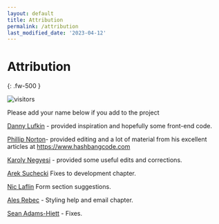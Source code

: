 ```yaml
---
layout: default
title: Attribution
permalink: /attribution
last_modified_date: '2023-04-12'
---
```


# Attribution
{: .fw-500 }

![visitors](https://page-views.glitch.me/badge?page_id=selwynpolit.d9book-gh-pages-attribution)

Please add your name below if you add to the project

[Danny Lufkin](https://github.com/dlufkin) - provided inspiration and hopefully some front-end code.

[Phillip Norton](https://github.com/philipnorton42)- provided editing and a lot of material from his excellent articles at <https://www.hashbangcode.com>

[Karoly Negyesi](https://github.com/chx) - provided some useful edits and corrections.

[Arek Suchecki](https://github.com/arysom) Fixes to development chapter.

[Nic Laflin](https://github.com/nlighteneddesign) Form section suggestions.

[Ales Rebec](https://github.com/alesrebec) - Styling help and email chapter.

[Sean Adams-Hiett](https://github.com/pyrello) - Fixes.
